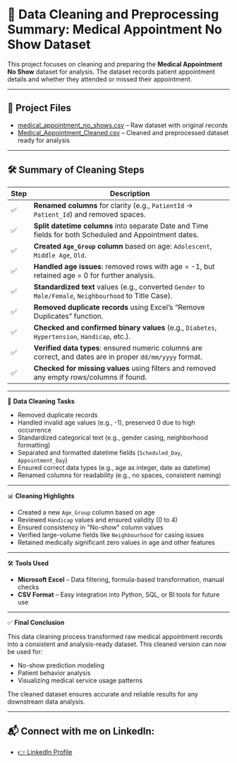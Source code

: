 # 🧹 Data Cleaning and Preprocessing Summary: Medical Appointment No Show Dataset

This project focuses on cleaning and preparing the **Medical Appointment No Show** dataset for analysis. The dataset records patient appointment details and whether they attended or missed their appointment.

---

## 📂 Project Files

- [medical_appointment_no_shows.csv](./medical_appointment_no_shows.csv) – Raw dataset with original records  
- [Medical_Appointment_Cleaned.csv](./Medical_Appointment_Cleaned.csv) – Cleaned and preprocessed dataset ready for analysis  

---

## 🛠️ Summary of Cleaning Steps

| Step | Description |
|------|-------------|
| ✅ | **Renamed columns** for clarity (e.g., `PatientId` → `Patient_Id`) and removed spaces. |
| ✅ | **Split datetime columns** into separate Date and Time fields for both Scheduled and Appointment dates. |
| ✅ | **Created `Age_Group` column** based on age: `Adolescent`, `Middle Age`, `Old`. |
| ✅ | **Handled age issues**: removed rows with age = -1, but retained age = 0 for further analysis. |
| ✅ | **Standardized text** values (e.g., converted `Gender` to `Male/Female`, `Neighbourhood` to Title Case). |
| ✅ | **Removed duplicate records** using Excel’s “Remove Duplicates” function. |
| ✅ | **Checked and confirmed binary values** (e.g., `Diabetes`, `Hypertension`, `Handicap`, etc.). |
| ✅ | **Verified data types**: ensured numeric columns are correct, and dates are in proper `dd/mm/yyyy` format. |
| ✅ | **Checked for missing values** using filters and removed any empty rows/columns if found. |

---

🧼 **Data Cleaning Tasks**

- Removed duplicate records  
- Handled invalid age values (e.g., -1), preserved 0 due to high occurrence  
- Standardized categorical text (e.g., gender casing, neighborhood formatting)  
- Separated and formatted datetime fields (`Scheduled_Day`, `Appointment_Day`)  
- Ensured correct data types (e.g., age as integer, date as datetime)  
- Renamed columns for readability (e.g., no spaces, consistent naming)  

---

📊 **Cleaning Highlights**

- Created a new `Age_Group` column based on age  
- Reviewed `Handicap` values and ensured validity (0 to 4)  
- Ensured consistency in "No-show" column values  
- Verified large-volume fields like `Neighbourhood` for casing issues  
- Retained medically significant zero values in age and other features  

---

🛠 **Tools Used**

- **Microsoft Excel** – Data filtering, formula-based transformation, manual checks  
- **CSV Format** – Easy integration into Python, SQL, or BI tools for future use  

---

✅ **Final Conclusion**

This data cleaning process transformed raw medical appointment records into a consistent and analysis-ready dataset. This cleaned version can now be used for:

- No-show prediction modeling  
- Patient behavior analysis  
- Visualizing medical service usage patterns  

The cleaned dataset ensures accurate and reliable results for any downstream data analysis.

---

## 📬 Connect with me on LinkedIn:
- <a href="https://www.linkedin.com/in/geetha-venkatesan2205/">👉 LinkedIn Profile</a>
